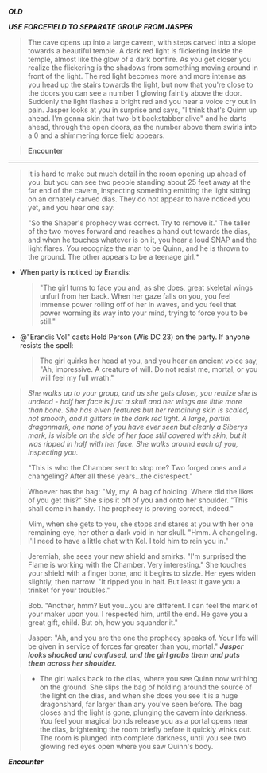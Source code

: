 _**OLD**_

_**USE FORCEFIELD TO SEPARATE GROUP FROM JASPER**_

> The cave opens up into a large cavern, with steps carved into a slope towards a beautiful temple. A dark red light is flickering inside the temple, almost like the glow of a dark bonfire. As you get closer you realize the flickering is the shadows from something moving around in front of the light. The red light becomes more and more intense as you head up the stairs towards the light, but now that you're close to the doors you can see a number 1 glowing faintly above the door. Suddenly the light flashes a bright red and you hear a voice cry out in pain. Jasper looks at you in surprise and says, "I think that's Quinn up ahead. I'm gonna skin that two-bit backstabber alive" and he darts ahead, through the open doors, as the number above them swirls into a 0 and a shimmering force field appears.

> **Encounter**

---

> It is hard to make out much detail in the room opening up ahead of you, but you can see two people standing about 25 feet away at the far end of the cavern, inspecting something emitting the light sitting on an ornately carved dias. They do not appear to have noticed you yet, and you hear one say:
>
> "So the Shaper's prophecy was correct. Try to remove it."
> The taller of the two moves forward and reaches a hand out towards the dias, and when he touches whatever is on it, you hear a loud SNAP and the light flares. You recognize the man to be Quinn, and he is thrown to the ground. The other appears to be a teenage girl.*

- When party is noticed by Erandis:
  > "The girl turns to face you and, as she does, great skeletal wings unfurl from her back. When her gaze falls on you, you feel immense power rolling off of her in waves, and you feel that power worming its way into your mind, trying to force you to be still."
- @"Erandis Vol" casts Hold Person (Wis DC 23) on the party. If anyone resists the spell:
  > The girl quirks her head at you, and you hear an ancient voice say, "Ah, impressive. A creature of will. Do not resist me, mortal, or you will feel my full wrath."

> _She walks up to your group, and as she gets closer, you realize she is undead - half her face is just a skull and her wings are little more than bone. She has elven features but her remaining skin is scaled, not smooth, and it glitters in the dark red light. A large, partial dragonmark, one none of you have ever seen but clearly a Siberys mark, is visible on the side of her face still covered with skin, but it was ripped in half with her face.  She walks around each of you, inspecting you._
>
> "This is who the Chamber sent to stop me? Two forged ones and a changeling? After all these years...the disrespect."

> Whoever has the bag: "My, my. A bag of holding. Where did the likes of you get this?" She slips it off of you and onto her shoulder. "This shall come in handy. The prophecy is proving correct, indeed."

> Mim, when she gets to you, she stops and stares at you with her one remaining eye, her other a dark void in her skull. "Hmm. A changeling. I'll need to have a little chat with Kel. I told him to rein you in."

> Jeremiah, she sees your new shield and smirks. "I'm surprised the Flame is working with the Chamber. Very interesting." She touches your shield with a finger bone, and it begins to sizzle. Her eyes widen slightly, then narrow. "It ripped you in half. But least it gave you a trinket for your troubles."

> Bob. "Another, hmm? But you...you are different. I can feel the mark of your maker upon you. I respected him, until the end. He gave you a great gift, child. But oh, how you squander it."

> Jasper: "Ah, and you are the one the prophecy speaks of. Your life will be given in service of forces far greater than you, mortal." _**Jasper looks shocked and confused, and the girl grabs them and puts them across her shoulder.**_

> - The girl walks back to the dias, where you see Quinn now writhing on the ground. She slips the bag of holding around the source of the light on the dias, and when she does you see it is a huge dragonshard, far larger than any you've seen before. The bag closes and the light is gone, plunging the cavern into darkness. You feel your magical bonds release you as a portal opens near the dias, brightening the room briefly before it quickly winks out. The room is plunged into complete darkness, until you see two glowing red eyes open where you saw Quinn's body.

_**Encounter**_

>